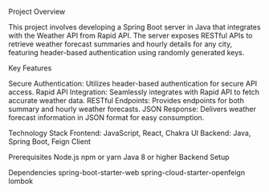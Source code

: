 
Project Overview

This project involves developing a Spring Boot server in Java that integrates with the Weather API from Rapid API. The server exposes RESTful APIs to retrieve weather forecast summaries and hourly details for any city, featuring header-based authentication using randomly generated keys.

Key Features

Secure Authentication: Utilizes header-based authentication for secure API access.
Rapid API Integration: Seamlessly integrates with Rapid API to fetch accurate weather data.
RESTful Endpoints: Provides endpoints for both summary and hourly weather forecasts.
JSON Response: Delivers weather forecast information in JSON format for easy consumption.

Technology Stack
Frontend: JavaScript, React, Chakra UI
Backend: Java, Spring Boot, Feign Client

Prerequisites
Node.js
npm or yarn
Java 8 or higher
Backend Setup

Dependencies
spring-boot-starter-web
spring-cloud-starter-openfeign
lombok


